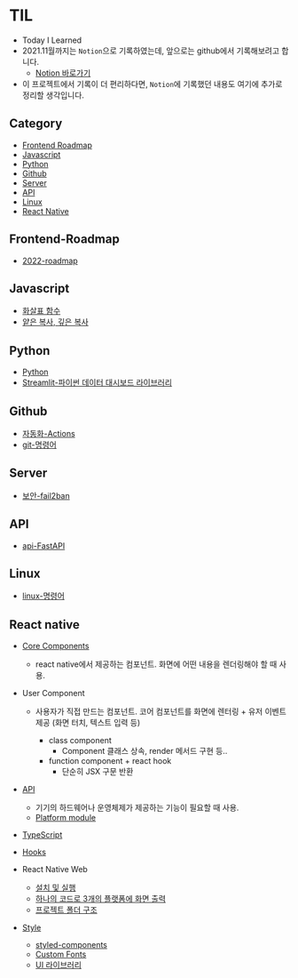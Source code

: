 # TIL

-   Today I Learned
-   2021.11월까지는 `Notion`으로 기록하였는데, 앞으로는 github에서 기록해보려고 합니다.
    -   [Notion 바로가기](https://www.notion.so/1f9b426c024d4490a00ac4956732519c)
-   이 프로젝트에서 기록이 더 편리하다면, `Notion`에 기록했던 내용도 여기에 추가로 정리할 생각입니다.

## Category

-   [Frontend Roadmap](#Frontend-Roadmap)
- [Javascript](#javascript)
-   [Python](#python)
-   [Github](#github)
-   [Server](#server)
-   [API](#api)
-   [Linux](#linux)
-   [React Native](#react-native)

## Frontend-Roadmap

-   [2022-roadmap](./roadmap/roadmap-2022.md)

## Javascript
- [화살표 함수](./javascript/arrow-function.md)
- [얕은 복사, 깊은 복사](./javascript/shallowCopy%26DeepCopy.md)

## Python

-   [Python](./python/Study-python.md)
-   [Streamlit-파이썬 데이터 대시보드 라이브러리](./python/Streamlit-파이썬-데이터-대시보드-라이브러리.md)

## Github

-   [자동화-Actions](./github/Actions-자동화.md)
-   [git-명령어](./github/git-명령어.md)

## Server

-   [보안-fail2ban](./server/fail2ban.md)

## API

-   [api-FastAPI](./api/fastapi.md)

## Linux

-   [linux-명령어](./linux/명령어.md)

## React native

-   [Core Components](./react-native/core-components.md)

    -   react native에서 제공하는 컴포넌트. 화면에 어떤 내용을 렌더링해야 할 때 사용.

-   User Component

    -   사용자가 직접 만드는 컴포넌트. 코어 컴포넌트를 화면에 렌터링 + 유저 이벤트 제공 (화면 터치, 텍스트 입력 등)

        -   class component
            -   Component 클래스 상속, render 메서드 구현 등..
        -   function component + react hook
            -   단순히 JSX 구문 반환

-   [API](./react-native/api.md)

    -   기기의 하드웨어나 운영체제가 제공하는 기능이 필요할 때 사용.
    -   [Platform module](./react-native/platform-module.md)

-   [TypeScript](./react-native/typeScript.md)
-   [Hooks](./react-native/hooks.md)

-   React Native Web

    -   [설치 및 실행](./react-native/react-native-web/setting.md)
    -   [하나의 코드로 3개의 플랫폼에 화면 출력](./react-native/react-native-web/basic-code.md)
    -   [프로젝트 폴더 구조](./react-native/react-native-web/structure.md)

-   [Style](./react-native/style.md)
    -   [styled-components](./react-native/styled-components.md)
    -   [Custom Fonts](./react-native/font.md)
    -   [UI 라이브러리](./react-native/ui-library.md)
